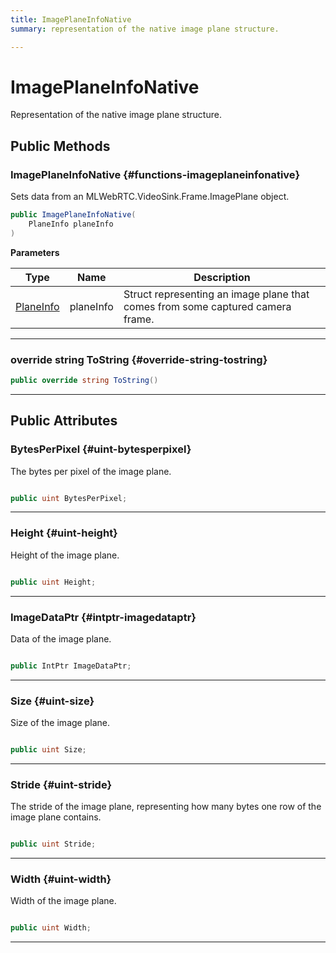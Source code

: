 ```yaml
---
title: ImagePlaneInfoNative
summary: representation of the native image plane structure. 

---
```


# ImagePlaneInfoNative




Representation of the native image plane structure.   





## Public Methods

###  ImagePlaneInfoNative {#functions-imageplaneinfonative}

Sets data from an MLWebRTC.VideoSink.Frame.ImagePlane object. 

```csharp
public ImagePlaneInfoNative(
    PlaneInfo planeInfo
)
```


**Parameters**

| Type | Name  | Description  | 
|--|--|--|
| [PlaneInfo](/versioned_docs/version-22-May-2023/unity-api/api/UnityEngine.XR.MagicLeap/MLWebRTC/VideoSink/Frame/UnityEngine.XR.MagicLeap.MLWebRTC.VideoSink.Frame.PlaneInfo.md) |planeInfo|Struct representing an image plane that comes from some captured camera frame. |






-----------

### override string ToString {#override-string-tostring}

```csharp
public override string ToString()
```






-----------

## Public Attributes

### BytesPerPixel {#uint-bytesperpixel}

The bytes per pixel of the image plane. 

```csharp

public uint BytesPerPixel;

```






-----------

### Height {#uint-height}

Height of the image plane. 

```csharp

public uint Height;

```






-----------

### ImageDataPtr {#intptr-imagedataptr}

Data of the image plane. 

```csharp

public IntPtr ImageDataPtr;

```






-----------

### Size {#uint-size}

Size of the image plane. 

```csharp

public uint Size;

```






-----------

### Stride {#uint-stride}

The stride of the image plane, representing how many bytes one row of the image plane contains. 

```csharp

public uint Stride;

```






-----------

### Width {#uint-width}

Width of the image plane. 

```csharp

public uint Width;

```






-----------



